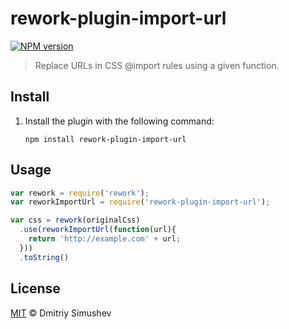 # rework-plugin-import-url

[![NPM version](https://img.shields.io/npm/v/rework-plugin-import-url.svg?style=flat)](https://www.npmjs.org/package/rework-plugin-import-url)

> Replace URLs in CSS @import rules using a given function.


## Install

1. Install the plugin with the following command:

	```shell
	npm install rework-plugin-import-url
	```


## Usage

```js
var rework = require('rework');
var reworkImportUrl = require('rework-plugin-import-url');

var css = rework(originalCss)
  .use(reworkImportUrl(function(url){
    return 'http://example.com' + url;
  }))
  .toString()
```


## License

[MIT](http://opensource.org/licenses/MIT) © Dmitriy Simushev
